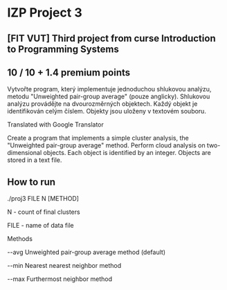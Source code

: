# IZP Project 3

## [FIT VUT] Third project from curse Introduction to Programming Systems

## 10 / 10 + 1.4 premium points

Vytvořte program, který implementuje jednoduchou shlukovou analýzu, metodu "Unweighted pair-group average" (pouze anglicky). Shlukovou analýzu provádějte na dvourozměrných objektech. Každý objekt je identifikován celým číslem. Objekty jsou uloženy v textovém souboru.

Translated with Google Translator

Create a program that implements a simple cluster analysis, the "Unweighted pair-group average" method. Perform cloud analysis on two-dimensional objects. Each object is identified by an integer. Objects are stored in a text file.

## How to run
./proj3 FILE N [METHOD]

N - count of final clusters

FILE - name of data file

Methods

--avg Unweighted pair-group average method (default)


--min Nearest nearest neighbor method


--max Furthermost neighbor method
